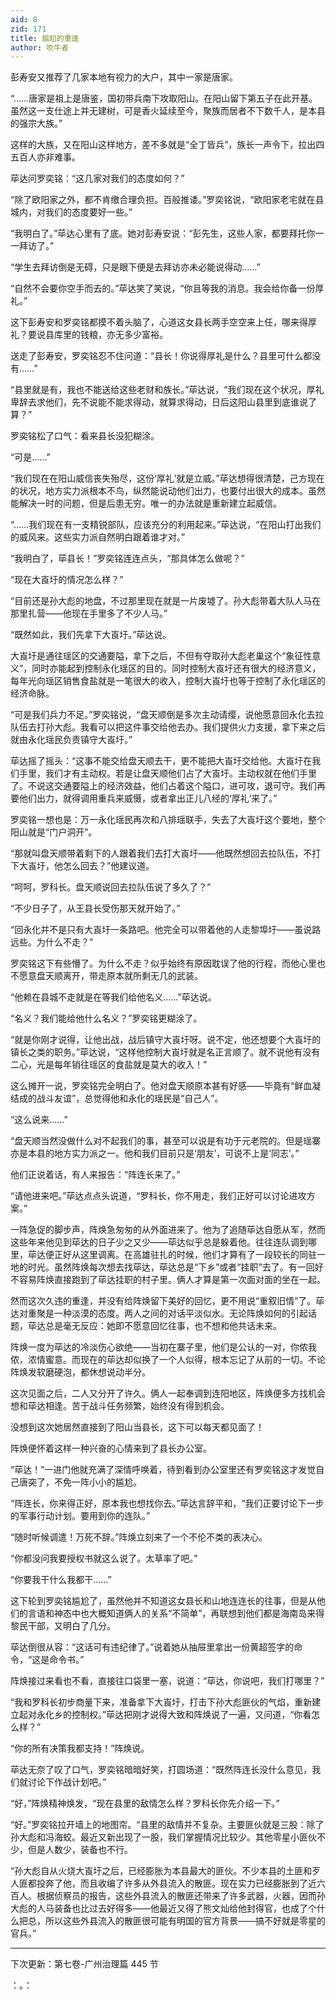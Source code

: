 ```yaml
---
aid: 8
zid: 171
title: 尴尬的重逢
author: 吹牛者
---
```


彭寿安又推荐了几家本地有视力的大户，其中一家是唐家。

“……唐家是祖上是唐鉴，国初带兵南下攻取阳山。在阳山留下第五子在此开基。虽然这一支仕途上并无建树，可是香火延续至今，聚族而居者不下数千人，是本县的强宗大族。”

这样的大族，又在阳山这样地方，差不多就是“全丁皆兵”，族长一声令下，拉出四五百人亦非难事。

荜达问罗奕铭：“这几家对我们的态度如何？”

“除了欧阳家之外，都不肯缴合理负担。百般推诿。”罗奕铭说，“欧阳家老宅就在县城内，对我们的态度要好一些。”

“我明白了。”荜达心里有了底。她对彭寿安说：“彭先生，这些人家，都要拜托你一一拜访了。”

“学生去拜访倒是无碍，只是眼下便是去拜访亦未必能说得动……”

“自然不会要你空手而去的。”荜达笑了笑说，“你且等我的消息。我会给你备一份厚礼。”

这下彭寿安和罗奕铭都摸不着头脑了，心道这女县长两手空空来上任，哪来得厚礼？要说县库里的钱粮，亦无多少富裕。

送走了彭寿安，罗奕铭忍不住问道：“县长！你说得厚礼是什么？县里可什么都没有……”

“县里就是有，我也不能送给这些老财和族长。”荜达说，“我们现在这个状况，厚礼卑辞去求他们，先不说能不能求得动，就算求得动，日后这阳山县里到底谁说了算？”

罗奕铭松了口气：看来县长没犯糊涂。

“可是……”

“我们现在在阳山威信丧失殆尽，这份‘厚礼’就是立威。”荜达想得很清楚，己方现在的状况，地方实力派根本不鸟，纵然能说动他们出力，也要付出很大的成本。虽然能解决一时的问题，但是后患无穷。唯一的办法就是重新建立起威信。

“……我们现在有一支精锐部队，应该充分的利用起来。”荜达说，“在阳山打出我们的威风来。这些实力派自然明白跟着谁才对。”

“我明白了，荜县长！”罗奕铭连连点头，“那具体怎么做呢？”

“现在大崀圩的情况怎么样？”

“目前还是孙大彪的地盘，不过那里现在就是一片废墟了。孙大彪带着大队人马在那里扎营――他现在手里多了不少人马。”

“既然如此，我们先拿下大崀圩。”荜达说。

大崀圩是通往瑶区的交通要隘，拿下之后，不但有夺取孙大彪老巢这个“象征性意义”，同时亦能起到控制永化瑶区的目的。同时控制大崀圩还有很大的经济意义，每年光向瑶区销售食盐就是一笔很大的收入，控制大崀圩也等于控制了永化瑶区的经济命脉。

“可是我们兵力不足。”罗奕铭说，“盘天顺倒是多次主动请缨，说他愿意回永化去拉队伍去打孙大彪。我看可以把这件事交给他去办。我们提供火力支援，拿下来之后就由永化瑶民负责镇守大崀圩。”

荜达摇了摇头：“这事不能交给盘天顺去干，更不能把大崀圩交给他。大崀圩在我们手里，我们才有主动权。若是让盘天顺他们占了大崀圩。主动权就在他们手里了。不说这交通要隘上的经济效益，他们占着这个隘口，进可攻，退可守。我们再要他们出力，就得调用重兵来威慑，或者拿出正儿八经的‘厚礼’来了。”

罗奕铭一想也是：万一永化瑶民再次和八排瑶联手，失去了大崀圩这个要地，整个阳山就是“门户洞开”。

“那就叫盘天顺带着剩下的人跟着我们去打大崀圩――他既然想回去拉队伍，不打下大崀圩，他怎么回去？”他建议道。

“呵呵，罗科长。盘天顺说回去拉队伍说了多久了？”

“不少日子了，从王县长受伤那天就开始了。”

“回永化并不是只有大崀圩一条路吧。他完全可以带着他的人走黎埠圩――虽说路远些。为什么不走？”

罗奕铭这下有些懵了。为什么不走？似乎始终有原因耽误了他的行程，而他心里也不愿意盘天顺离开，带走原本就所剩无几的武装。

“他赖在县城不走就是在等我们给他名义……”荜达说。

“名义？我们能给他什么名义？”罗奕铭更糊涂了。

“就是你刚才说得，让他出战，战后镇守大崀圩呀。说不定，他还想要个大崀圩的镇长之类的职务。”荜达说，“这样他控制大崀圩就是名正言顺了。就不说他有没有二心，光是每年销往瑶区的食盐就是莫大的收入！”

这么摊开一说，罗奕铭完全明白了。他对盘天顺原本甚有好感――毕竟有“鲜血凝结成的战斗友谊”，总觉得他和永化的瑶民是“自己人”。

“这么说来……”

“盘天顺当然没做什么对不起我们的事，甚至可以说是有功于元老院的。但是瑶寨亦是本县的地方实力派之一。他和我们目前只是‘朋友’，可说不上是‘同志’。”

他们正说着话，有人来报告：“阵连长来了。”

“请他进来吧。”荜达点点头说道，“罗科长，你不用走，我们正好可以讨论进攻方案。”

一阵急促的脚步声，阵焕急匆匆的从外面进来了。他为了追随荜达自愿从军，然而这些年来他见到荜达的日子少之又少――荜达似乎总是躲着他。往往连队调到哪里，荜达便正好从这里调离。在高雄驻扎的时候，他们才算有了一段较长的同驻一地的时光。虽然阵焕每次想去找荜达，荜达总是“下乡”或者“挂职”去了。有一回好不容易阵焕直接跑到了荜达挂职的村子里。俩人才算是第一次面对面的坐在一起。

然而这次久违的重逢，并没有给阵焕留下美好的回忆，更不用说“重叙旧情”了。荜达对重聚是一种淡漠的态度。两人之间的对话平淡似水。无论阵焕如何的引起话题，荜达总是毫无反应：她即不愿意回忆往事，也不想和他共话未来。

阵焕一度为荜达的冷淡伤心欲绝――当初在寨子里，他们是公认的一对，你侬我侬，浓情蜜意。而现在的荜达却似换了一个人似得，根本忘记了从前的一切。不论阵焕发软磨硬泡，都休想说动半分。

这次见面之后，二人又分开了许久。俩人一起奉调到连阳地区，阵焕便多方找机会想和荜达相逢。苦于战斗任务频繁，始终没有得到机会。

没想到这次她居然直接到了阳山当县长，这下可以每天都见面了！

阵焕便怀着这样一种兴奋的心情来到了县长办公室。

“荜达！”一进门他就充满了深情呼唤着，待到看到办公室里还有罗奕铭这才发觉自己唐突了，不免一阵小小的尴尬。

“阵连长，你来得正好，原本我也想找你去。”荜达言辞平和，“我们正要讨论下一步的军事行动计划。要用到你的连队。”

“随时听候调遣！万死不辞。”阵焕立刻来了一个不伦不类的表决心。

“你都没问我要授权书就这么说了。太草率了吧。”

“你要我干什么我都干……”

这下轮到罗奕铭尴尬了，虽然他并不知道这女县长和山地连连长的往事，但是从他们的言语和神态中也大概知道俩人的关系“不简单”，再联想到他们都是海南岛来得黎民干部，又明白了几分。

荜达倒很从容：“这话可有违纪律了。”说着她从抽屉里拿出一份黄超签字的命令，“这是命令书。”

阵焕接过来看也不看，直接往口袋里一塞，说道：“荜达，你说吧，我们打哪里？”

“我和罗科长初步商量下来，准备拿下大崀圩，打击下孙大彪匪伙的气焰，重新建立起对永化乡的控制权。”荜达把刚才说得大致和阵焕说了一遍，又问道，“你看怎么样？”

“你的所有决策我都支持！”阵焕说。

荜达无奈了叹了口气，罗奕铭暗暗好笑，打圆场道：“既然阵连长没什么意见，我们就讨论下作战计划吧。”

“好，”阵焕精神焕发，“现在县里的敌情怎么样？罗科长你先介绍一下。”

“好。”罗奕铭拉开墙上的地图帘。“县里的敌情并不复杂。主要匪伙就是三股：除了孙大彪和冯海蛟。最近又新出现了一股，我们掌握情况比较少。其他零星小匪伙不少，但是人数少，装备也不行。

“孙大彪自从火烧大崀圩之后，已经膨胀为本县最大的匪伙。不少本县的土匪和歹人匪都投奔了他，而且收编了许多从外县流入的散匪。现在实力已经膨胀到了近六百人。根据侦察员的报告，这些外县流入的散匪还带来了许多武器，火器，因而孙大彪的人马装备也比过去好得多――他最近又得了熊文灿给他封得官，也成了个什么把总，所以这些外县流入的散匪很可能有明国的官方背景――搞不好就是零星的官兵。”

---

下次更新：第七卷-广州治理篇 445 节

：。：
